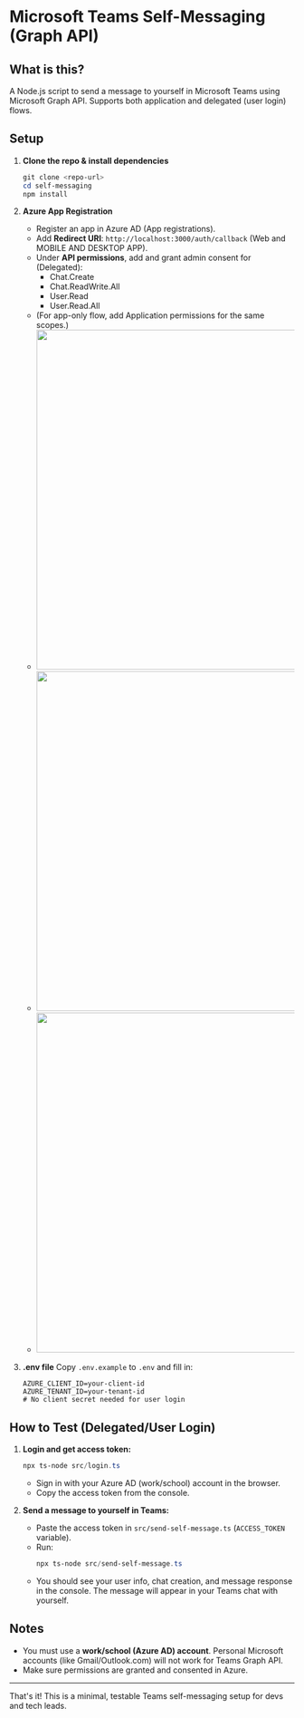 ﻿# Microsoft Teams Self-Messaging (Graph API)

## What is this?
A Node.js script to send a message to yourself in Microsoft Teams using Microsoft Graph API. Supports both application and delegated (user login) flows.

## Setup
1. **Clone the repo & install dependencies**
   ```powershell
   git clone <repo-url>
   cd self-messaging
   npm install
   ```

2. **Azure App Registration**
   - Register an app in Azure AD (App registrations).
   - Add **Redirect URI**: `http://localhost:3000/auth/callback` (Web and MOBILE AND DESKTOP APP).
   - Under **API permissions**, add and grant admin consent for (Delegated):
     - Chat.Create
     - Chat.ReadWrite.All
     - User.Read
     - User.Read.All
   - (For app-only flow, add Application permissions for the same scopes.)
   - <img src="https://github.com/user-attachments/assets/9faab1ce-fa72-4409-8098-63fefef81bfe" width="600"/>
   - <img src="https://github.com/user-attachments/assets/36297ac2-a4e2-4353-8b3c-2c616d19b9e5" width="600"/>
   - <img src="https://github.com/user-attachments/assets/93944770-4de2-4370-9db8-bb90832760ba" width="600"/>




3. **.env file**
   Copy `.env.example` to `.env` and fill in:
   ```env
   AZURE_CLIENT_ID=your-client-id
   AZURE_TENANT_ID=your-tenant-id
   # No client secret needed for user login
   ```

## How to Test (Delegated/User Login)
1. **Login and get access token:**
   ```powershell
   npx ts-node src/login.ts
   ```
   - Sign in with your Azure AD (work/school) account in the browser.
   - Copy the access token from the console.

2. **Send a message to yourself in Teams:**
   - Paste the access token in `src/send-self-message.ts` (`ACCESS_TOKEN` variable).
   - Run:
     ```powershell
     npx ts-node src/send-self-message.ts
     ```
   - You should see your user info, chat creation, and message response in the console. The message will appear in your Teams chat with yourself.

## Notes
- You must use a **work/school (Azure AD) account**. Personal Microsoft accounts (like Gmail/Outlook.com) will not work for Teams Graph API.
- Make sure permissions are granted and consented in Azure.

---
That's it! This is a minimal, testable Teams self-messaging setup for devs and tech leads.
